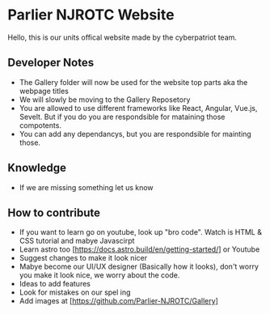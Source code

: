 # Parlier NJROTC Website

Hello, this is our units offical website made by the cyberpatriot team.

## Developer Notes
- The Gallery folder will now be used for the website top parts aka the webpage titles
- We will slowly be moving to the Gallery Reposetory
- You are allowed to use different frameworks like React, Angular, Vue.js, Sevelt. But if you do you are respondsible for mataining those compotents.
- You can add any dependancys, but you are respondsible for mainting those.

## Knowledge
- If we are missing something let us know

## How to contribute
- If you want to learn go on youtube, look up "bro code". Watch is HTML & CSS tutorial and mabye Javascirpt
- Learn astro too [https://docs.astro.build/en/getting-started/] or Youtube
- Suggest changes to make it look nicer
- Mabye become our UI/UX designer (Basically how it looks), don't worry you make it look nice, we worry about the code.
- Ideas to add features
- Look for mistakes on our spel ing 
- Add images at [https://github.com/Parlier-NJROTC/Gallery]
